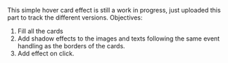 This simple hover card effect is still a work in progress, just uploaded this part to track the different versions.
Objectives:
  1. Fill all the cards
  2. Add shadow effects to the images and texts following the same event handling as the borders of the cards.
  3. Add effect on click.
